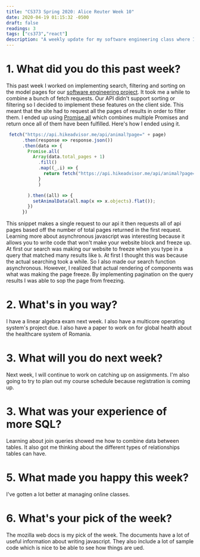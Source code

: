 ```yaml
---
title: "CS373 Spring 2020: Alice Reuter Week 10"
date: 2020-04-19 01:15:32 -0500
draft: false
readings: 3
tags: ["cs373","react"]
description: "A weekly update for my software engineering class where I discuss: Merging API reguests in React, Join queries and the Mozilla web docs. "
---
```


# 1. What did you do this past week?

This past week I worked on implementing search, filtering and sorting on the model pages for our [software engineering project](https://hikeadvisor.me/). It took me a while to combine a bunch of fetch requests. Our API didn't support sorting or filtering so I decided to implement these features on the client side. This meant that the site had to request all the pages of results in order to filter them. I ended up using [Promise.all](https://developer.mozilla.org/en-US/docs/Web/JavaScript/Reference/Global_Objects/Promise/all) which combines multiple Promises and return once all of them have been fulfilled. Here's how I ended using it.

```javascript
 fetch("https://api.hikeadvisor.me/api/animal?page=" + page)
      .then(response => response.json())
      .then(data => {
        Promise.all(
          Array(data.total_pages + 1)
            .fill()
            .map((_,i) => {
              return fetch("https://api.hikeadvisor.me/api/animal?page=" + i).then(response => response.json());
            }
            )

        ).then((all) => {
          setAnimalData(all.map(x => x.objects).flat());
        })
      })
```
This snippet makes a single request to our api it then requests all of api pages based off the number of total pages returned in the first request. Learning more about asynchronous javascript was interesting because it allows you to write code that won't make your website block and freeze up. At first our search was making our website to freeze when you type in a query that matched many results like `b`. At first I thought this was because the actual searching took a while. So I also made our search function asynchronous. However, I realized that actual rendering of components was what was making the page freeze. By implementing pagination on the query results I was able to sop the page from freezing.

# 2. What's in you way?

I have a linear algebra exam next week. I also have a multicore operating system's project due. I also have a paper to work on for global health about the healthcare system of Romania.

# 3. What will you do next week?

Next week, I will continue to work on catching up on assignments. I'm also going to try to plan out my course schedule because registration is coming up. 

# 3. What was your experience of more SQL?

Learning about join queries showed me how to combine data between tables. It also got me thinking about the different types of relationships tables can have. 

# 5. What made you happy this week?
I've gotten a lot better at managing online classes. 

# 6. What's your pick of the week?

The mozilla web docs is my pick of the week. The documents have a lot of useful information about writing javascript. They also include a lot of sample code which is nice to be able to see how things are ued. 